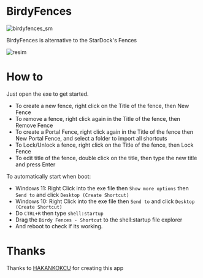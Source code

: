 # BirdyFences
![birdyfences_sm](https://github.com/user-attachments/assets/ac577965-9f2f-483a-9bfd-4281b199ec73)

BirdyFences is alternative to the StarDock's Fences

![resim](https://user-images.githubusercontent.com/103432992/190169653-c00308b4-afb1-407b-b1e6-be29d8ac5ecc.png)

# How to
Just open the exe to get started.

- To create a new fence, right click on the Title of the fence, then New Fence
- To remove a fence, right click again in the Title of the fence, then Remove Fence
- To create a Portal Fence, right click again in the Title of the fence then New Portal Fence, and select a folder to import all shortcuts
- To Lock/Unlock a fence, right click on the Title of the fence, then Lock Fence
- To edit title of the fence, double click on the title, then type the new title and press Enter

To automatically start when boot:
- Windows 11: Right Click into the exe file then `Show more options` then `Send to` and click `Desktop (Create Shortcut)`
- Windows 10: Right Click into the exe file then `Send to` and click `Desktop (Create Shortcut)`
- Do `CTRL+R` then type `shell:startup`
- Drag the `Birdy Fences - Shortcut` to the shell:startup file explorer
- And reboot to check if its working.

# Thanks
Thanks to [HAKANKOKCU](https://github.com/HAKANKOKCU/BirdyFences) for creating this app
